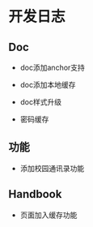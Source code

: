 # 开发日志

## Doc

- doc添加anchor支持
- doc添加本地缓存
- doc样式升级

- 密码缓存

## 功能

- 添加校园通讯录功能

## Handbook

- 页面加入缓存功能